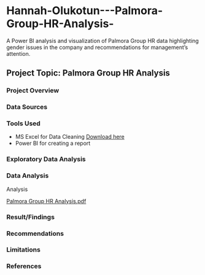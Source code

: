 # Hannah-Olukotun---Palmora-Group-HR-Analysis-

A Power BI analysis and visualization of Palmora Group HR data highlighting gender issues in the company and recommendations for management’s attention.



## Project Topic: Palmora Group HR Analysis

### Project Overview

### Data Sources 

### Tools Used
- MS Excel for Data Cleaning [Download here](https://www.microsoft.com/en-gb/microsoft-365/excel)
- Power BI for creating a report

### Exploratory Data Analysis



### Data Analysis

Analysis

[Palmora Group HR Analysis.pdf](https://github.com/user-attachments/files/21045634/Palmora.Group.HR.Analysis.pdf)




### Result/Findings

### Recommendations

### Limitations

### References


